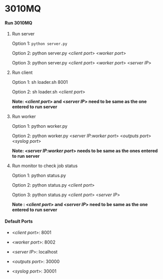 # 3010MQ
#### Run 3010MQ
1. Run server

    Option 1: ```python server.py```
    
    Option 2: python server.py <_client port_> <_worker port_>
    
    Option 3: python server.py <_client port_> <_worker port_> <_server IP_>
    

2. Run client

   Option 1: sh loader.sh 8001
   
   Option 2: sh loader.sh <_client port_>
   
    **Note: <_client port_> and <_server IP_> need to be same as the one entered to run server**

3. Run worker

   Option 1: python worker.py 
   
   Option 2: python worker.py <_server IP:worker port_> <_outputs port_> <_syslog port_>
   
    **Note: <_server IP:worker port_> needs to be same as the ones entered to run server**

4. Run monitor to check job status

    Option 1: python status.py
    
    Option 2: python status.py <_client port_>
    
    Option 3: python status.py <_client port_> <_server IP_>
    
    **Note : <_client port_> and <_server IP_> need to be same as the one entered to run server**
    
#### Default Ports
- <_client port_>: 8001

- <_worker port_>: 8002

- <_server IP_>: localhost

- <_outputs port_>: 30000

- <_syslog port_>: 30001
